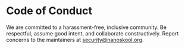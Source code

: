 # Code of Conduct

We are committed to a harassment-free, inclusive community. Be respectful, assume good intent, and collaborate constructively. Report concerns to the maintainers at security@nanoskool.org.
